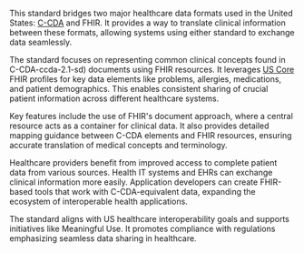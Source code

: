 This standard bridges two major healthcare data formats used in the United States: [C-CDA](https://build.fhir.org/ig/HL7/[CDA](https://build.fhir.org/ig/HL7/CDA-core-sd)-ccda-2.1-sd) and FHIR. It provides a way to translate clinical information between these formats, allowing systems using either standard to exchange data seamlessly.

The standard focuses on representing common clinical concepts found in C-CDA-ccda-2.1-sd) documents using FHIR resources. It leverages [US Core](https://build.fhir.org/ig/HL7/US-Core) FHIR profiles for key data elements like problems, allergies, medications, and patient demographics. This enables consistent sharing of crucial patient information across different healthcare systems.

Key features include the use of FHIR's document approach, where a central resource acts as a container for clinical data. It also provides detailed mapping guidance between C-CDA elements and FHIR resources, ensuring accurate translation of medical concepts and terminology.

Healthcare providers benefit from improved access to complete patient data from various sources. Health IT systems and EHRs can exchange clinical information more easily. Application developers can create FHIR-based tools that work with C-CDA-equivalent data, expanding the ecosystem of interoperable health applications.

The standard aligns with US healthcare interoperability goals and supports initiatives like Meaningful Use. It promotes compliance with regulations emphasizing seamless data sharing in healthcare.